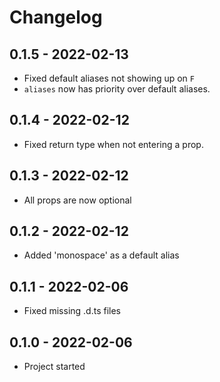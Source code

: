 # Changelog

<!-- Template, # for major version, ## for minor and patch

# 1.0.0 (YYYY-MM-DD)
### Added
*
### Changed
*
### Fixed
*
-->

## 0.1.5 - 2022-02-13
* Fixed default aliases not showing up on `F`
* `aliases` now has priority over default aliases.

## 0.1.4 - 2022-02-12
* Fixed return type when not entering a prop.

## 0.1.3 - 2022-02-12
* All props are now optional

## 0.1.2 - 2022-02-12
* Added 'monospace' as a default alias

## 0.1.1 - 2022-02-06
* Fixed missing .d.ts files

## 0.1.0 - 2022-02-06

* Project started
